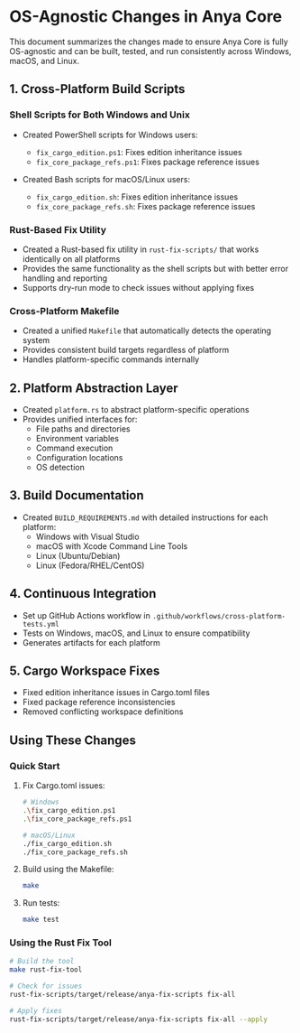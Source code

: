 # OS-Agnostic Changes in Anya Core

This document summarizes the changes made to ensure Anya Core is fully OS-agnostic and can be built, tested, and run consistently across Windows, macOS, and Linux.

## 1. Cross-Platform Build Scripts

### Shell Scripts for Both Windows and Unix
- Created PowerShell scripts for Windows users:
  - `fix_cargo_edition.ps1`: Fixes edition inheritance issues
  - `fix_core_package_refs.ps1`: Fixes package reference issues

- Created Bash scripts for macOS/Linux users:
  - `fix_cargo_edition.sh`: Fixes edition inheritance issues
  - `fix_core_package_refs.sh`: Fixes package reference issues

### Rust-Based Fix Utility
- Created a Rust-based fix utility in `rust-fix-scripts/` that works identically on all platforms
- Provides the same functionality as the shell scripts but with better error handling and reporting
- Supports dry-run mode to check issues without applying fixes

### Cross-Platform Makefile
- Created a unified `Makefile` that automatically detects the operating system
- Provides consistent build targets regardless of platform
- Handles platform-specific commands internally

## 2. Platform Abstraction Layer

- Created `platform.rs` to abstract platform-specific operations
- Provides unified interfaces for:
  - File paths and directories
  - Environment variables
  - Command execution
  - Configuration locations
  - OS detection

## 3. Build Documentation

- Created `BUILD_REQUIREMENTS.md` with detailed instructions for each platform:
  - Windows with Visual Studio
  - macOS with Xcode Command Line Tools
  - Linux (Ubuntu/Debian)
  - Linux (Fedora/RHEL/CentOS)

## 4. Continuous Integration

- Set up GitHub Actions workflow in `.github/workflows/cross-platform-tests.yml`
- Tests on Windows, macOS, and Linux to ensure compatibility
- Generates artifacts for each platform

## 5. Cargo Workspace Fixes

- Fixed edition inheritance issues in Cargo.toml files
- Fixed package reference inconsistencies
- Removed conflicting workspace definitions

## Using These Changes

### Quick Start

1. Fix Cargo.toml issues:
   ```bash
   # Windows
   .\fix_cargo_edition.ps1
   .\fix_core_package_refs.ps1
   
   # macOS/Linux
   ./fix_cargo_edition.sh
   ./fix_core_package_refs.sh
   ```

2. Build using the Makefile:
   ```bash
   make
   ```

3. Run tests:
   ```bash
   make test
   ```

### Using the Rust Fix Tool

```bash
# Build the tool
make rust-fix-tool

# Check for issues
rust-fix-scripts/target/release/anya-fix-scripts fix-all

# Apply fixes
rust-fix-scripts/target/release/anya-fix-scripts fix-all --apply
``` 